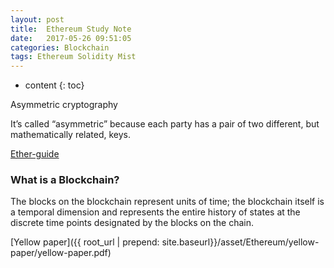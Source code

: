 ```yaml
---
layout: post
title:  Ethereum Study Note
date:   2017-05-26 09:51:05
categories: Blockchain
tags: Ethereum Solidity Mist
---
```

* content
{: toc}

Asymmetric cryptography

It’s called “asymmetric” because each party has a pair of two different, but mathematically related, keys.





[Ether-guide](http://eth.guide/#resources-abi)

### What is a Blockchain?

The blocks on the blockchain represent units of time; the blockchain itself is a temporal dimension and represents the entire history of states at the discrete time points designated by the blocks on the chain. 


[Yellow paper]({{ root_url | prepend: site.baseurl}}/asset/Ethereum/yellow-paper/yellow-paper.pdf)

